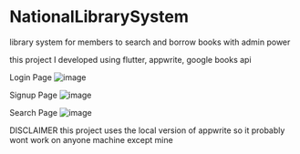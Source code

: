 # NationalLibrarySystem
library system for members to search and borrow books with admin power

this project I developed using flutter, appwrite, google books api


Login Page
![image](https://user-images.githubusercontent.com/94723756/232921270-971a033d-f5cb-4e2c-ab7d-85cd56c1cc77.png)

Signup Page
![image](https://user-images.githubusercontent.com/94723756/232921373-4fcaf3d3-9542-427b-8c12-1aa4c6819b6b.png)

Search Page
![image](https://user-images.githubusercontent.com/94723756/235581352-d62e686a-be75-4fa4-9379-a60506c5d826.png)


DISCLAIMER
this project uses the local version of appwrite so it probably wont work on anyone machine except mine
